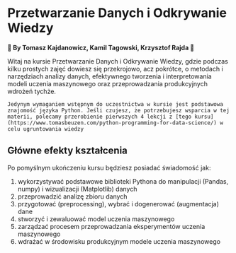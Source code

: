<!-- #raw -->
# Przetwarzanie Danych i Odkrywanie Wiedzy

**🚀 By Tomasz Kajdanowicz, Kamil Tagowski, Krzysztof Rajda 🚀**

Witaj na kursie Przetwarzanie Danych i Odkrywanie Wiedzy, gdzie podczas kilku prostych zajęć dowiesz się przekrojowo, acz pokrótce, o metodach i narzędziach analizy danych, efektywnego tworzenia i interpretowania modeli uczenia maszynowego oraz przeprowadzania produkcyjnych wdrożeń tychże. 

```{hint}
Jedynym wymaganiem wstępnym do uczestnictwa w kursie jest podstawowa znajomość języka Python. Jeśli czujesz, że potrzebujesz wsparcia w tej materii, polecamy przerobienie pierwszych 4 lekcji z [tego kursu](https://www.tomasbeuzen.com/python-programming-for-data-science/) w celu ugruntowania wiedzy
```

## Główne efekty kształcenia

Po pomyślnym ukończeniu kursu będziesz posiadać świadomość jak:

1. wykorzystywać podstawowe biblioteki Pythona do manipulacji (Pandas, numpy) i wizualizacji (Matplotlib) danych
2. przeprowadzić analizę zbioru danych
3. przygotować (preprocessing), wybrać i dogenerować (augmentacja) dane
4. stworzyć i zewaluować model uczenia maszynowego
5. zarządzać procesem przeprowadzania eksperymentów uczenia maszynowego
6. wdrażać w środowisku produkcyjnym modele uczenia maszynowego
<!-- #endraw -->
